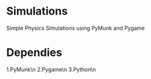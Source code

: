 # Simulations
Simple Physics Simulations using PyMunk and Pygame
# Dependies
1.PyMunk\n
2.Pygame\n
3.Python\n
